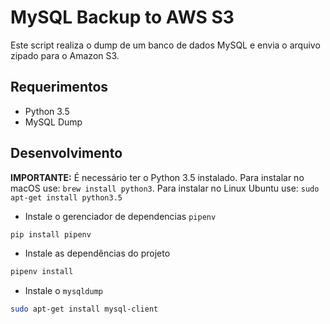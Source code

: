 # MySQL Backup to AWS S3

Este script realiza o dump de um banco de dados MySQL e envia o arquivo zipado para o Amazon S3.

## Requerimentos

- Python 3.5
- MySQL Dump

## Desenvolvimento

**IMPORTANTE:** É necessário ter o Python 3.5 instalado. 
Para instalar no macOS use: `brew install python3`.
Para instalar no Linux Ubuntu use: `sudo apt-get install python3.5`

- Instale o gerenciador de dependencias `pipenv`

```sh
pip install pipenv
```

- Instale as dependências do projeto

```sh
pipenv install
```

- Instale o `mysqldump`

```sh
sudo apt-get install mysql-client
```

[virtual-env]: https://docs.python-guide.org/dev/virtualenvs/